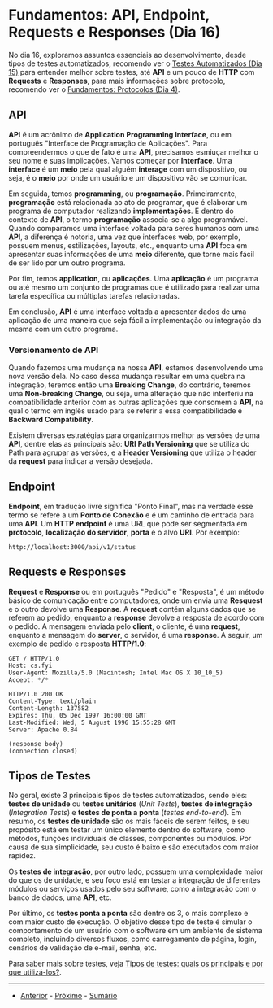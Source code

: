 # Fundamentos: API, Endpoint, Requests e Responses (Dia 16)
No dia 16, exploramos assuntos essenciais ao desenvolvimento, desde tipos de testes automatizados, recomendo ver o [Testes Automatizados (Dia 15)](/dias/dia15.md) para entender melhor sobre testes, até **API** e um pouco de **HTTP** com **Requests** e **Responses**, para mais informações sobre protocolo, recomendo ver o [Fundamentos: Protocolos (Dia 4)](/dias/dia04.md).

## API
**API** é um acrônimo de **Application Programming Interface**, ou em português "Interface de Programação de Aplicações". Para compreendermos o que de fato é uma **API**, precisamos esmiuçar melhor o seu nome e suas implicações. Vamos começar por **Interface**. Uma **interface** é um **meio** pela qual alguém **interage** com um dispositivo, ou seja, é o **meio** por onde um usuário e um dispositivo vão se comunicar.

Em seguida, temos **programming**, ou **programação**. Primeiramente, **programação** está relacionada ao ato de programar, que é elaborar um programa de computador realizando **implementações**. E dentro do contexto de **API**, o termo **programação** associa-se a algo programável. Quando comparamos uma interface voltada para seres humanos com uma **API**, a diferença é notoria, uma vez que interfaces web, por exemplo, possuem menus, estilizações, layouts, etc., enquanto uma **API** foca em apresentar suas informações de uma **meio** diferente, que torne mais fácil de ser lido por um outro programa.

Por fim, temos **application**, ou **aplicações**. Uma **aplicação** é um programa ou até mesmo um conjunto de programas que é utilizado para realizar uma tarefa específica ou múltiplas tarefas relacionadas.

Em conclusão, **API** é uma interface voltada a apresentar dados de uma aplicação de uma maneira que seja fácil a implementação ou integração da mesma com um outro programa.

### Versionamento de API
Quando fazemos uma mudança na nossa **API**, estamos desenvolvendo uma nova versão dela. No caso dessa mudança resultar em uma quebra na integração, teremos então uma **Breaking Change**, do contrário, teremos uma **Non-breaking Change**, ou seja, uma alteração que não interferiu na compatibilidade anterior com as outras aplicações que consomem a **API**, na qual o termo em inglês usado para se referir a essa compatibilidade é **Backward Compatibility**.

Existem diversas estratégias para organizarmos melhor as versões de uma **API**, dentre elas as principais são: **URI Path Versioning** que se utiliza do Path para agrupar as versões, e a **Header Versioning** que utiliza o header da **request** para indicar a versão desejada.

## Endpoint
**Endpoint**, em tradução livre significa "Ponto Final", mas na verdade esse termo se refere a um **Ponto de Conexão** e é um caminho de entrada para uma **API**. Um **HTTP endpoint** é uma URL que pode ser segmentada em **protocolo**, **localização do servidor**, **porta** e o alvo **URI**. Por exemplo:
```
http://localhost:3000/api/v1/status
```

## Requests e Responses
**Request** e **Response** ou em português "Pedido" e "Resposta", é um método básico de comunicação entre computadores, onde um envia uma **Resquest** e o outro devolve uma **Response**. A **request** contém alguns dados que se referem ao pedido, enquanto a **response** devolve a resposta de acordo com o pedido. A mensagem enviada pelo **client**, o cliente, é uma **request**, enquanto a mensagem do **server**, o servidor, é uma **response**. A seguir, um exemplo de pedido e resposta **HTTP/1.0**:
```
GET / HTTP/1.0
Host: cs.fyi
User-Agent: Mozilla/5.0 (Macintosh; Intel Mac OS X 10_10_5)
Accept: */*
```
```
HTTP/1.0 200 OK 
Content-Type: text/plain
Content-Length: 137582
Expires: Thu, 05 Dec 1997 16:00:00 GMT
Last-Modified: Wed, 5 August 1996 15:55:28 GMT
Server: Apache 0.84

(response body)
(connection closed)
```

## Tipos de Testes
No geral, existe 3 principais tipos de testes automatizados, sendo eles: **testes de unidade** ou **testes unitários** (_Unit Tests_), **testes de integração** (_Integration Tests_) e **testes de ponta a ponta** (_testes end-to-end_). Em resumo, os **testes de unidade** são os mais fáceis de serem feitos, e seu propósito está em testar um único elemento dentro do software, como métodos, funções individuais de classes, componentes ou módulos. Por causa de sua simplicidade, seu custo é baixo e são executados com maior rapidez.

Os **testes de integração**, por outro lado, possuem uma complexidade maior do que os de unidade, e seu foco está em testar a integração de diferentes módulos ou serviços usados pelo seu software, como a integração com o banco de dados, uma **API**, etc.

Por último, os **testes ponta a ponta** são dentre os 3, o mais complexo e com maior custo de execução. O objetivo desse tipo de teste é simular o comportamento de um usuário com o software em um ambiente de sistema completo, incluindo diversos fluxos, como carregamento de página, login, cenários de validação de e-mail, senha, etc.

Para saber mais sobre testes, veja [Tipos de testes: quais os principais e por que utilizá-los?](https://www.alura.com.br/artigos/tipos-de-testes-principais-por-que-utiliza-los).

---

- [Anterior](/dias/dia15.md) - [Próximo](/dias/dia17.md) - [Sumário](../README.md)
